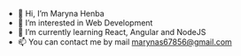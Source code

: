 - 👋 Hi, I’m Maryna Henba
- 👀 I’m interested in Web Development
- 🌱 I’m currently learning React, Angular and NodeJS
- 📫 You can contact me by mail marynas67856@gmail.com 

<!---
MarynasHenba/MarynasHenba is a ✨ special ✨ repository because its `README.md` (this file) appears on your GitHub profile.
You can click the Preview link to take a look at your changes.
--->
